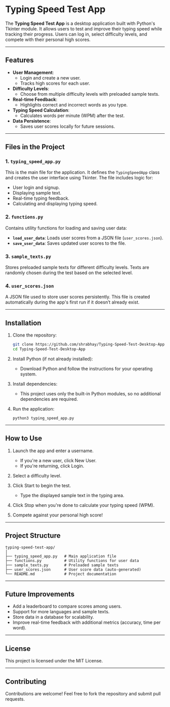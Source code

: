 # Typing Speed Test App

The **Typing Speed Test App** is a desktop application built with Python's Tkinter module. It allows users to test and improve their typing speed while tracking their progress. Users can log in, select difficulty levels, and compete with their personal high scores.

---

## Features
- **User Management**:
  - Login and create a new user.
  - Tracks high scores for each user.
- **Difficulty Levels**:
  - Choose from multiple difficulty levels with preloaded sample texts.
- **Real-time Feedback**:
  - Highlights correct and incorrect words as you type.
- **Typing Speed Calculation**:
  - Calculates words per minute (WPM) after the test.
- **Data Persistence**:
  - Saves user scores locally for future sessions.

---

## Files in the Project

### 1. `typing_speed_app.py`
This is the main file for the application. It defines the `TypingSpeedApp` class and creates the user interface using Tkinter. The file includes logic for:
- User login and signup.
- Displaying sample text.
- Real-time typing feedback.
- Calculating and displaying typing speed.

### 2. `functions.py`
Contains utility functions for loading and saving user data:
- **`load_user_data`**: Loads user scores from a JSON file (`user_scores.json`).
- **`save_user_data`**: Saves updated user scores to the file.

### 3. `sample_texts.py`
Stores preloaded sample texts for different difficulty levels. Texts are randomly chosen during the test based on the selected level.

### 4. `user_scores.json`
A JSON file used to store user scores persistently. This file is created automatically during the app's first run if it doesn’t already exist.

---

## Installation

1. Clone the repository:
   ```bash
   git clone https://github.com/shrabhay/Typing-Speed-Test-Desktop-App
   cd Typing-Speed-Test-Desktop-App
   ```

2. Install Python (if not already installed):
   * Download Python and follow the instructions for your operating system.

3. Install dependencies:
   * This project uses only the built-in Python modules, so no additional dependencies are required.

4. Run the application:
    ```commandline
    python3 typing_speed_app.py
    ```

---

## How to Use
1. Launch the app and enter a username.
   * If you're a new user, click New User.
   * If you're returning, click Login.

2. Select a difficulty level.

3. Click Start to begin the test.

   * Type the displayed sample text in the typing area.

4. Click Stop when you're done to calculate your typing speed (WPM).

5. Compete against your personal high score!

---

## Project Structure
```text
typing-speed-test-app/
│
├── typing_speed_app.py   # Main application file
├── functions.py          # Utility functions for user data
├── sample_texts.py       # Preloaded sample texts
├── user_scores.json      # User score data (auto-generated)
└── README.md             # Project documentation
```

---

## Future Improvements
* Add a leaderboard to compare scores among users.
* Support for more languages and sample texts.
* Store data in a database for scalability.
* Improve real-time feedback with additional metrics (accuracy, time per word).

---

## License
This project is licensed under the MIT License.

---

## Contributing
Contributions are welcome! Feel free to fork the repository and submit pull requests.

